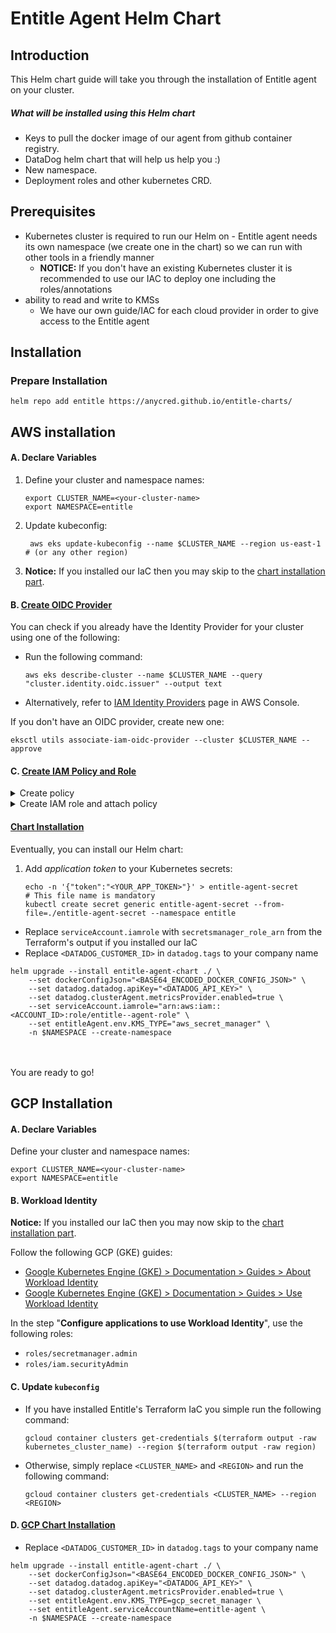 # Entitle Agent Helm Chart

## Introduction
This Helm chart guide will take you through the installation of Entitle agent on your cluster.

##### What will be installed using this Helm chart
* Keys to pull the docker image of our agent from github container registry.
* DataDog helm chart that will help us help you :)
* New namespace.
* Deployment roles and other kubernetes CRD.

## Prerequisites

* Kubernetes cluster is required to run our Helm on - Entitle agent needs its own namespace (we create one in the chart) so we can
  run with other tools in a friendly manner
    * **NOTICE:** If you don't have an existing Kubernetes cluster it is recommended to use our IAC to deploy one
      including the roles/annotations
* ability to read and write to KMSs
    * We have our own guide/IAC for each cloud provider in order to give access to the Entitle agent
## Installation
### Prepare Installation
```shell
helm repo add entitle https://anycred.github.io/entitle-charts/
```
## AWS installation

#### A. Declare Variables

1. Define your cluster and namespace names:
   ```shell
   export CLUSTER_NAME=<your-cluster-name>
   export NAMESPACE=entitle
   ```

2. Update kubeconfig:
   ```shell
    aws eks update-kubeconfig --name $CLUSTER_NAME --region us-east-1   # (or any other region)
   ```

3. **Notice:** If you installed our IaC then you may skip to the [chart installation part](#chart-installation).

#### B. [Create OIDC Provider](https://docs.aws.amazon.com/eks/latest/userguide/enable-iam-roles-for-service-accounts.html)

You can check if you already have the Identity Provider for your cluster using one of the following:

- Run the following command:
  ```shell
  aws eks describe-cluster --name $CLUSTER_NAME --query "cluster.identity.oidc.issuer" --output text
  ```
- Alternatively, refer to [IAM Identity Providers](https://console.aws.amazon.com/iamv2/home#/identity_providers) page in AWS Console.

If you don't have an OIDC provider, create new one:
```shell
eksctl utils associate-iam-oidc-provider --cluster $CLUSTER_NAME --approve
```

#### C. [Create IAM Policy and Role](https://docs.aws.amazon.com/eks/latest/userguide/iam-roles-for-service-accounts.html)

<details>
  <summary>Create policy</summary>
    
  ```shell
  ACCOUNT_ID=$(aws sts get-caller-identity --query "Account" --output text)
  echo $ACCOUNT_ID

  cat > entitle-agent-policy.json <<ENDOF
  {
      "Version": "2012-10-17",
      "Statement": [
          {
              "Sid": "VisualEditor0",
              "Effect": "Allow",
              "Action": [
                "secretsmanager:UpdateSecret",
                "secretsmanager:TagResource",
                "secretsmanager:PutSecretValue",
                "secretsmanager:ListSecretVersionIds",
                "secretsmanager:GetSecretValue",
                "secretsmanager:GetResourcePolicy",
                "secretsmanager:DescribeSecret",
                "secretsmanager:DeleteSecret",
                "secretsmanager:CreateSecret"
              ],
              "Resource": "arn:aws:secretsmanager:*:${ACCOUNT_ID}:secret:Entitle/*"
          },
          {
              "Sid": "VisualEditor1",
              "Effect": "Allow",
              "Action": "secretsmanager:ListSecrets",
              "Resource" : "*"
          }
      ]
  }
  ENDOF

  aws iam create-policy --policy-name entitle-agent-policy --policy-document file://entitle-agent-policy.json --tags Key=CreatedBy,Value=Entitle
  ```

</details>

<details>
<summary>Create IAM role and attach policy</summary>

```shell
ACCOUNT_ID=$(aws sts get-caller-identity --query "Account" --output text)
echo $ACCOUNT_ID
OIDC_PROVIDER=$(aws eks describe-cluster --name ${CLUSTER_NAME} --query "cluster.identity.oidc.issuer" --output text | sed -e "s/^https:\/\///")
echo $OIDC_PROVIDER

cat > trust.json <<ENDOF
{
  "Version": "2012-10-17",
  "Statement": [
    {
      "Effect": "Allow",
      "Principal": {
        "Federated": "arn:aws:iam::${ACCOUNT_ID}:oidc-provider/${OIDC_PROVIDER}"
      },
      "Action": "sts:AssumeRoleWithWebIdentity",
      "Condition": {
        "StringEquals": {
          "${OIDC_PROVIDER}:aud": "sts.amazonaws.com",
          "${OIDC_PROVIDER}:sub": "system:serviceaccount:${NAMESPACE}:entitle-agent-sa"
        }
      }
    }
  ]
}
ENDOF

aws iam create-role --role-name entitle-agent-role --assume-role-policy-document file://trust.json --description "Entitle.IO: Agent's Role" --tags Key=CreatedBy,Value=Entitle
aws iam attach-role-policy --role-name entitle-agent-role --policy-arn=arn:aws:iam::${ACCOUNT_ID}:policy/entitle-agent-policy
```
</details>



#### [Chart Installation](https://helm.sh/docs/helm/helm_upgrade/)
Eventually, you can install our Helm chart:
1. Add _application token_ to your Kubernetes secrets:
    ```shell
    echo -n '{"token":"<YOUR_APP_TOKEN>"}' > entitle-agent-secret                 # This file name is mandatory
    kubectl create secret generic entitle-agent-secret --from-file=./entitle-agent-secret --namespace entitle
    ```

- Replace `serviceAccount.iamrole` with `secretsmanager_role_arn` from the Terraform's output if you installed our IaC
- Replace `<DATADOG_CUSTOMER_ID>` in `datadog.tags` to your company name

```shell
helm upgrade --install entitle-agent-chart ./ \
    --set dockerConfigJson="<BASE64_ENCODED_DOCKER_CONFIG_JSON>" \
    --set datadog.datadog.apiKey="<DATADOG_API_KEY>" \
    --set datadog.clusterAgent.metricsProvider.enabled=true \
    --set serviceAccount.iamrole="arn:aws:iam::<ACCOUNT_ID>:role/entitle--agent-role" \
    --set entitleAgent.env.KMS_TYPE="aws_secret_manager" \
    -n $NAMESPACE --create-namespace
```
<br /><br />
You are ready to go!

## GCP Installation
#### A. Declare Variables
Define your cluster and namespace names:
```shell
export CLUSTER_NAME=<your-cluster-name>
export NAMESPACE=entitle
```

#### B. Workload Identity
**Notice:** If you installed our IaC then you may now skip to the [chart installation part](#gcp-chart-installation).

Follow the following GCP (GKE) guides:
- [Google Kubernetes Engine (GKE) > Documentation > Guides > About Workload Identity](https://cloud.google.com/kubernetes-engine/docs/concepts/workload-identity)
- [Google Kubernetes Engine (GKE) > Documentation > Guides > Use Workload Identity](https://cloud.google.com/kubernetes-engine/docs/how-to/workload-identity)

In the step "**Configure applications to use Workload Identity**", use the following roles:
- `roles/secretmanager.admin`
- `roles/iam.securityAdmin`

#### C. Update `kubeconfig`

* If you have installed Entitle's Terraform IaC you simple run the following command:
    ```shell
    gcloud container clusters get-credentials $(terraform output -raw kubernetes_cluster_name) --region $(terraform output -raw region)
    ```
* Otherwise, simply replace `<CLUSTER_NAME>` and `<REGION>` and run the following command:
    ```shell
    gcloud container clusters get-credentials <CLUSTER_NAME> --region <REGION>
    ```

#### D. [GCP Chart Installation](https://helm.sh/docs/helm/helm_upgrade/)

- Replace `<DATADOG_CUSTOMER_ID>` in `datadog.tags` to your company name

```shell
helm upgrade --install entitle-agent-chart ./ \
    --set dockerConfigJson="<BASE64_ENCODED_DOCKER_CONFIG_JSON>" \
    --set datadog.datadog.apiKey="<DATADOG_API_KEY>" \
    --set datadog.clusterAgent.metricsProvider.enabled=true \
    --set entitleAgent.env.KMS_TYPE=gcp_secret_manager \
    --set entitleAgent.serviceAccountName=entitle-agent \
    -n $NAMESPACE --create-namespace
```
